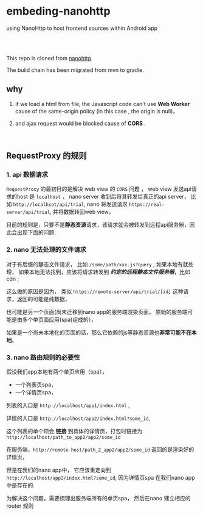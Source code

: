 # embeding-nanohttp
 using NanoHttp to host frontend  sources within Android app 

<br/><br/>

This repo is cloned from [nanohttp](https://github.com/NanoHttpd/nanohttpd). 

The build chain has been migrated from mvn to gradle.

## why 

1. if we load a html from file, the Javascript code can't use **Web Worker** cause of the same-origin policy (in this case , the origin is null)， 

2. and ajax request would be blocked cause of **CORS** .


<br/>

## RequestProxy 的规则

### 1. api 数据请求

`RequestProxy` 的最初目的是解决 web view 的 `CORS` 问题 ， web view 发送api请求的host 是 `localhost` ，
nano server 收到后将其转发给真正的api server， 比如 `http://localhsot/api/trial`,
nano 将发送请求 `https://real-server/api/trial`, 并将数据转回web view。

目前的规则是，只要不是**静态资源**请求，该请求就会被转发到远程api服务器，因此会出现下面的问题:

### 2. nano 无法处理的文件请求

对于有后缀的静态文件请求， 比如 `/some/path/xxx.js?query` , 如果本地有就处理，
如果本地无法找到，应该将请求转发到 ***约定的远程静态文件服务器***，比如 cdn ;

这么做的原因是因为， 类似 `https://remote-server/api/trial/[id]` 这种请求，返回的可能是纯数据，

也可能是另一个页面(尚未迁移到nano app的服务端渲染页面， 原始的服务端可能是由多个单页面应用(spa)组成的），

如果是一个尚未本地化的页面的话，那么它依赖的js等静态资源也**非常可能不在本地**。

### 3. nano 路由规则的必要性

假设我们app本地有两个单页应用（spa），

- 一个列表页spa， 
- 一个详情页spa，

列表的入口是 `http://localhost/app1/index.html` ,

详情的入口是 `http://localhost/app2/index.html?some_id`,

这个列表的单个项会 **链接** 到具体的详情页，打包时链接为 `http://localhost/path_to_app2/app2/some_id`

在服务端，`http://remote-host/path_2_app2/app2/some_id` 返回的是渲染好的详情页，

但是在我们的nano app中， 它应该重定向到 `http://localhost/app2/index.html?some_id`, 因为详情页spa 在我们nano app中是存在的.

为解决这个问题，需要梳理出服务端所有的单页spa， 然后在nano 建立相应的 router 规则